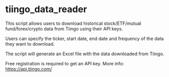 # tiingo_data_reader

This script allows users to download historical stock/ETF/mutual fund/forex/crypto data from Tiingo using their API keys.

Users can specify the ticker, start date, end date and frequency of the data they want to download.

The script will generate an Excel file with the data downloaded from Tiingo.

Free registration is required to get an API key. More info: https://api.tiingo.com/
